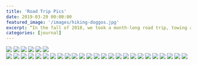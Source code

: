 ```yaml
---
title: 'Road Trip Pics'
date: 2019-03-20 00:00:00
featured_image: '/images/hiking-doggos.jpg'
excerpt: “In the fall of 2018, we took a month-long road trip, towing a 25" travel trailer. Here are some highlights.”
categories: [journal]
---
```

<div class="wrap">
<div class="gallery" data-columns="1">
<img src="/images/2018-road-trip/rt-25.jpg">
<img src="/images/2018-road-trip/rt-12.jpg">
<img src="/images/2018-road-trip/rt-15.jpg">
<img src="/images/2018-road-trip/rt-16.jpg">
<img src="/images/2018-road-trip/rt-18.jpg">
<img src="/images/2018-road-trip/rt-19.jpg">
</div>
</div>

<div class="wrap">
<div class="gallery" data-columns="3">
<img src="/images/our-lake-full.jpg">
<img src="/images/2018-road-trip/rt-1.jpg">
<img src="/images/2018-road-trip/rt-2.jpg">
<img src="/images/2018-road-trip/rt-3.jpg">
<img src="/images/2018-road-trip/rt-4.jpg">
<img src="/images/2018-road-trip/rt-5.jpg">
<img src="/images/2018-road-trip/rt-6.jpg">
<img src="/images/2018-road-trip/rt-7.jpg">
<img src="/images/2018-road-trip/rt-8.jpg">
<img src="/images/2018-road-trip/rt-9.jpg">
<img src="/images/2018-road-trip/rt-10.jpg">
<img src="/images/2018-road-trip/rt-11.jpg">
<img src="/images/2018-road-trip/rt-12.jpg">
<img src="/images/2018-road-trip/rt-13.jpg">
<img src="/images/2018-road-trip/rt-14.jpg">
<img src="/images/2018-road-trip/rt-15.jpg">
<img src="/images/2018-road-trip/rt-16.jpg">
<img src="/images/2018-road-trip/rt-17.jpg">
<img src="/images/2018-road-trip/rt-18.jpg">
<img src="/images/2018-road-trip/rt-19.jpg">
<img src="/images/2018-road-trip/rt-20.jpg">
<img src="/images/2018-road-trip/rt-21.jpg">
<img src="/images/2018-road-trip/rt-22.jpg">
<img src="/images/2018-road-trip/rt-23.jpg">
<img src="/images/2018-road-trip/rt-24.jpg">
</div>
</div>

